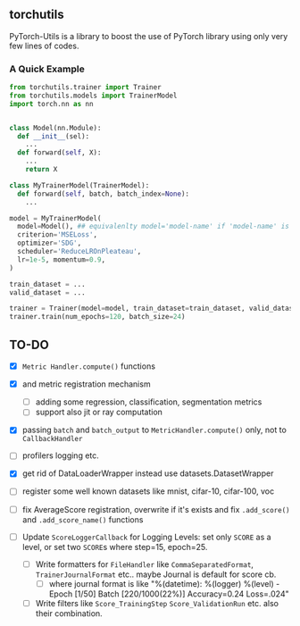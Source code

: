 ## torchutils
PyTorch-Utils is a library to boost the use of PyTorch library using only very few lines of codes.

### A Quick Example
```python
from torchutils.trainer import Trainer
from torchutils.models import TrainerModel
import torch.nn as nn


class Model(nn.Module):
  def __init__(sel):
    ...
  def forward(self, X):
    ...
    return X

class MyTrainerModel(TrainerModel):
  def forward(self, batch, batch_index=None):
    ...

model = MyTrainerModel(
  model=Model(), ## equivalenlty model='model-name' if 'model-name' is registerd in torchvision.models
  criterion='MSELoss', 
  optimizer='SDG',
  scheduler='ReduceLROnPleateau',
  lr=1e-5, momentum=0.9,
)

train_dataset = ...
valid_dataset = ...

trainer = Trainer(model=model, train_dataset=train_dataset, valid_dataset=valid_dataset)
trainer.train(num_epochs=120, batch_size=24)
```

## TO-DO
- [x] `Metric Handler.compute()` functions 
- [x] and metric registration mechanism
  - [ ] adding some regression, classification, segmentation metrics
  - [ ] support also jit or ray computation
- [x] passing `batch` and `batch_output` to `MetricHandler.compute()` only, not to `CallbackHandler`

- [ ] profilers logging etc.

- [x] get rid of DataLoaderWrapper instead use datasets.DatasetWrapper
- [ ] register some well known datasets like mnist, cifar-10, cifar-100, voc

- [ ] fix AverageScore registration, overwrite if it's exists and fix `.add_score()` and `.add_score_name()` functions

- [ ] Update `ScoreLoggerCallback` for Logging Levels: set only `SCORE` as a level, or set two `SCORE`s where step=15, epoch=25.
  - [ ] Write formatters for `FileHandler` like `CommaSeparatedFormat`, `TrainerJournalFormat` etc.. maybe Journal is default for score cb.
    - [ ] where journal format is like "%(datetime): %(logger) %(level) - Epoch [1/50] Batch [220/1000(22%)] Accuracy=0.24 Loss=.024"
  - [ ] Write filters like `Score_TrainingStep` `Score_ValidationRun` etc. also their combination.
